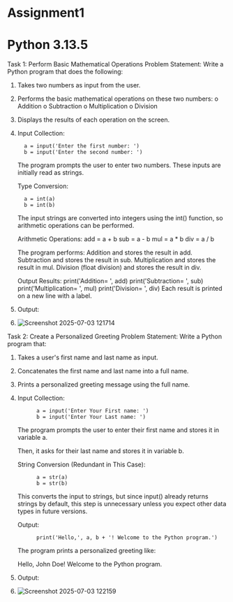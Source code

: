 # Assignment1
# Python 3.13.5
Task 1: Perform Basic Mathematical Operations
Problem Statement: Write a Python program that does the following:
1.  Takes two numbers as input from the user.
2.  Performs the basic mathematical operations on these two numbers:
o	Addition
o	Subtraction
o	Multiplication
o	Division
3.  Displays the results of each operation on the screen.
4.  Input Collection:

          a = input('Enter the first number: ')
          b = input('Enter the second number: ')
    The program prompts the user to enter two numbers. These inputs are initially read as strings.

    Type Conversion:

          a = int(a)
          b = int(b)

    The input strings are converted into integers using the int() function, so arithmetic operations can be performed.

    Arithmetic Operations:
          add = a + b
          sub = a - b
          mul = a * b
          div = a / b

    The program performs:
     Addition and stores the result in add.
     Subtraction and stores the result in sub.
     Multiplication and stores the result in mul.
     Division (float division) and stores the result in div.

    Output Results:
        print('Addition= ', add)
        print('Subtraction= ', sub)
        print('Multiplication= ', mul)
        print('Division= ', div)
    Each result is printed on a new line with a label.


5.  Output:
6.  ![Screenshot 2025-07-03 121714](https://github.com/user-attachments/assets/408437c6-38e2-4c5e-a585-e860c118f9b4)





Task 2: Create a Personalized Greeting
Problem Statement: Write a Python program that:
1.  Takes a user's first name and last name as input.
2.  Concatenates the first name and last name into a full name.
3.  Prints a personalized greeting message using the full name.
4.  Input Collection:

              a = input('Enter Your First name: ')
              b = input('Enter Your Last name: ')

    The program prompts the user to enter their first name and stores it in variable a.

    Then, it asks for their last name and stores it in variable b.

    String Conversion (Redundant in This Case):

              a = str(a)
              b = str(b)

    This converts the input to strings, but since input() already returns strings by default, this step is unnecessary unless you expect other data types in future           versions.

    Output:

              print('Hello,', a, b + '! Welcome to the Python program.')

    The program prints a personalized greeting like:

    Hello, John Doe! Welcome to the Python program.
5.  Output:
6.  ![Screenshot 2025-07-03 122159](https://github.com/user-attachments/assets/9b2e55e2-4b93-4d9b-928d-c11078a4b3f0)
